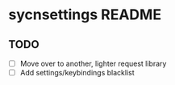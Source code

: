 # sycnsettings README


## TODO
- [ ] Move over to another, lighter request library
- [ ] Add settings/keybindings blacklist